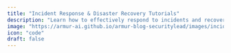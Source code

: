 ```yaml
---
title: "Incident Response & Disaster Recovery Tutorials"
description: "Learn how to effectively respond to incidents and recover from disasters with our comprehensive tutorials."
image: "https://armur-ai.github.io/armur-blog-securitylead/images/incident.jfif"
icon: "code"
draft: false
---
```



